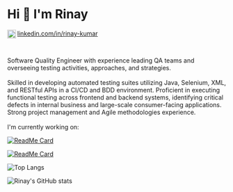 # Hi 👋 I'm Rinay

<img align="left" alt="Rinay's LinkdeIn" width="20px" src="https://github.com/rdimascio/icons/blob/master/icons/linkedin.svg" /> <a href="https://www.linkedin.com/in/rinay-kumar/">
  linkedin.com/in/rinay-kumar
</a>
 
<br/>

Software Quality Engineer with experience leading QA teams and overseeing testing activities, approaches, and strategies. 
<br/>
<br/>
Skilled in developing automated testing suites utilizing Java, Selenium, XML, and RESTful APIs in a CI/CD and BDD environment. Proficient in executing functional testing across frontend and backend systems, identifying critical defects in internal business and large-scale consumer-facing applications. Strong project management and Agile methodologies experience.
<br/>
<br/>
I'm currently working on:

[![ReadMe Card](https://github-readme-stats.vercel.app/api/pin/?username=rinaykumar&repo=Machine-Learning-Cell-Type-Discovery)](https://github.com/rinaykumar/Machine-Learning-Cell-Type-Discovery)
<br/>

[![ReadMe Card](https://github-readme-stats.vercel.app/api/pin/?username=rinaykumar&repo=2chainz-or-bot)](https://github.com/rinaykumar/2chainz-or-bot)
<br/>

![Top Langs](https://github-readme-stats.vercel.app/api/top-langs/?username=rinaykumar&layout=compact&langs_count=10)

![Rinay's GitHub stats](https://github-readme-stats.vercel.app/api?username=rinaykumar&hide=contribs,prs&include_all_commits=true&count_private=true&show_icons=true)


